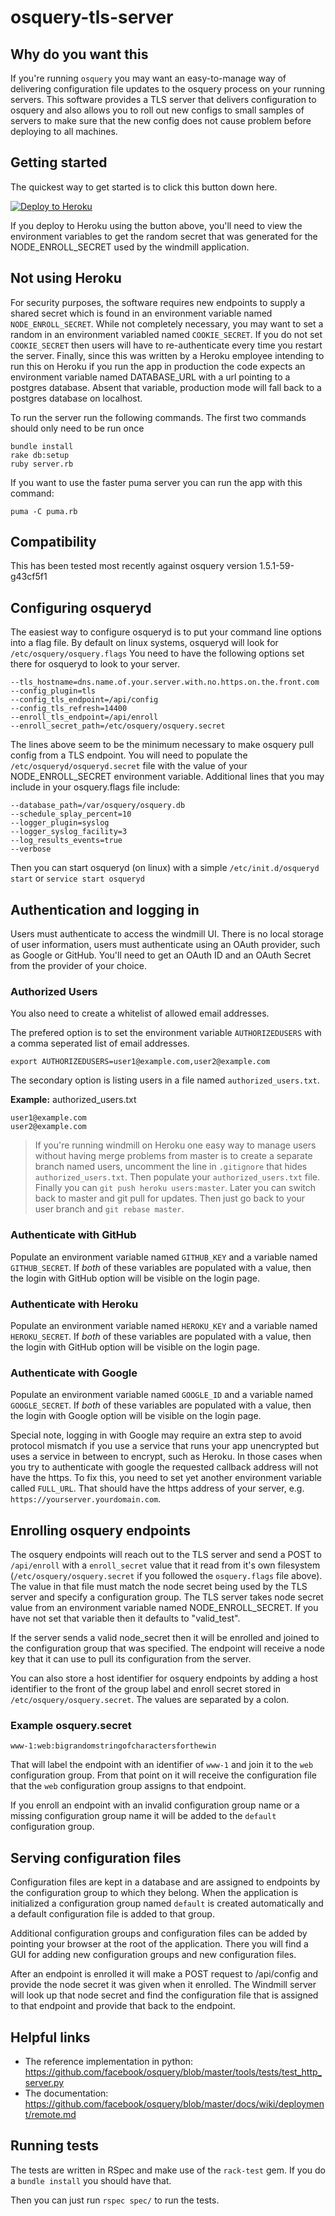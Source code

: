 # osquery-tls-server

## Why do you want this

If you're running `osquery` you may want an easy-to-manage way of delivering
configuration file updates to the osquery process on your running servers. This
software provides a TLS server that delivers configuration to osquery and also
allows you to roll out new configs to small samples of servers to make sure that
the new config does not cause problem before deploying to all machines.

## Getting started

The quickest way to get started is to click this button down here.

[![Deploy to Heroku](https://www.herokucdn.com/deploy/button.png)](https://heroku.com/deploy)

If you deploy to Heroku using the button above, you'll need to view the
environment variables to get the random secret that was generated for the NODE_ENROLL_SECRET
used by the windmill application.

## Not using Heroku

For security purposes, the software requires new endpoints to supply a shared
secret which is found in an environment variable named `NODE_ENROLL_SECRET`.
While  not completely necessary, you may want to set a random in an environment
variabled  named `COOKIE_SECRET`. If you do not set `COOKIE_SECRET` then users
will have to  re-authenticate every time you restart the server. Finally, since
this was written by a Heroku employee intending to run this on Heroku if you run
the app in production the code expects an environment variable named
DATABASE_URL with a url pointing to a postgres database. Absent that variable,
production mode will fall back to a postgres database on localhost.

To run the server run the following commands. The first two commands should only
need to be run once

```
bundle install
rake db:setup
ruby server.rb
```

If you want to use the faster puma server you can run the app with this command:

```
puma -C puma.rb
```

## Compatibility

This has been tested most recently against osquery version 1.5.1-59-g43cf5f1

## Configuring osqueryd

The easiest way to configure osqueryd is to put your command line options
into a flag file. By default on linux systems, osqueryd will look for
`/etc/osquery/osquery.flags` You need to have the following options set there
for osqueryd to look to your server.

```
--tls_hostname=dns.name.of.your.server.with.no.https.on.the.front.com
--config_plugin=tls
--config_tls_endpoint=/api/config
--config_tls_refresh=14400
--enroll_tls_endpoint=/api/enroll
--enroll_secret_path=/etc/osquery/osquery.secret
```

The lines above seem to be the minimum necessary to make osquery pull config
from a TLS endpoint. You will need to populate the `/etc/osqueryd/osqueryd.secret`
file with the value of your NODE_ENROLL_SECRET environment variable. Additional
lines that you may include in your osquery.flags file include:

```
--database_path=/var/osquery/osquery.db
--schedule_splay_percent=10
--logger_plugin=syslog
--logger_syslog_facility=3
--log_results_events=true
--verbose
```

Then you can start osqueryd (on linux) with a simple `/etc/init.d/osqueryd start`
or `service start osqueryd`

## Authentication and logging in
Users must authenticate to access the windmill UI. There is no local storage of
user information, users must authenticate using an OAuth provider, such as
Google or GitHub. You'll need to get an OAuth ID and an OAuth Secret from the
provider of your choice.

### Authorized Users

You also need to create a whitelist of allowed email addresses.

The prefered option is to set the environment variable `AUTHORIZEDUSERS` with a
comma seperated list of email addresses.

`export AUTHORIZEDUSERS=user1@example.com,user2@example.com`

The secondary option is listing users in a file named `authorized_users.txt`.

__Example:__ authorized\_users.txt

```
user1@example.com
user2@example.com
```
> If you're running windmill on Heroku one easy way to manage users without having
merge problems from master is to create a separate branch named users, uncomment
the line in `.gitignore` that hides `authorized_users.txt`.  Then populate your
`authorized_users.txt` file. Finally you can `git push heroku users:master`.
Later you can switch back to master and git pull for updates. Then just go back
to your user branch and `git rebase master`.

### Authenticate with GitHub

Populate an environment variable named `GITHUB_KEY` and a variable named
`GITHUB_SECRET`. If *both*  of these variables are populated with a value, then
the login with GitHub option  will be visible on the login page.

### Authenticate with Heroku

Populate an environment variable named `HEROKU_KEY` and a variable named
`HEROKU_SECRET`. If *both*  of these variables are populated with a value, then
the login with GitHub option  will be visible on the login page.

### Authenticate with Google

Populate an environment variable named `GOOGLE_ID` and a variable named
`GOOGLE_SECRET`. If *both*  of these variables are populated with a value, then
the login with Google option  will be visible on the login page.

Special note, logging in with Google may require an extra step to avoid protocol mismatch if you use a service
that runs your app unencrypted but uses a service in between to encrypt, such as
Heroku. In those cases when you try to authenticate with google the requested
callback address will not have the https. To fix this, you need to set yet
another environment variable called `FULL_URL`. That should have the https address
of your server, e.g. `https://yourserver.yourdomain.com`.

## Enrolling osquery endpoints
The osquery endpoints will reach out to the TLS server and send a POST to `/api/enroll`
with a `enroll_secret` value that it read from it's own filesystem (`/etc/osquery/osquery.secret`
if you followed the `osquery.flags` file above). The value in that file must match
the node secret being used by the TLS server and specify a configuration group. The TLS server takes node secret value from an
environment variable named NODE_ENROLL_SECRET. If you have not set that variable
then it defaults to "valid_test".

If the server sends a valid node_secret then it will be enrolled and joined to the configuration
group that was specified. The endpoint will receive a node key that it
can use to pull its configuration from the server.

You can also store a host identifier for osquery endpoints by adding
a host identifier to the front of the group label and enroll secret stored in `/etc/osquery/osquery.secret`.
The values are separated by a colon.

### Example osquery.secret

`www-1:web:bigrandomstringofcharactersforthewin`

That will label the endpoint with an identifier of `www-1` and join it to the `web`
configuration group. From that point on it will receive the configuration file that
the `web` configuration group assigns to that endpoint.

If you enroll an endpoint with an invalid configuration group name or a missing
configuration group name it will be added to the `default` configuration group.

## Serving configuration files
Configuration files are kept in a database and are assigned to endpoints by the
configuration group to which they belong. When the application is initialized a
configuration group named `default` is created automatically and a default configuration
file is added to that group.

Additional configuration groups and configuration files can be added by pointing
your browser at the root of the application. There you will find a GUI for adding
new configuration groups and new configuration files.

After an endpoint is enrolled it will make a POST request to /api/config and provide
the node secret it was given when it enrolled. The Windmill server will look up that
node secret and find the configuration file that is assigned to that endpoint and
provide that back to the endpoint.

## Helpful links

* The reference implementation in python: https://github.com/facebook/osquery/blob/master/tools/tests/test_http_server.py
* The documentation: https://github.com/facebook/osquery/blob/master/docs/wiki/deployment/remote.md

## Running tests

The tests are written in RSpec and make use of the `rack-test` gem. If you do a
`bundle install` you should have that.

Then you can just run `rspec spec/` to run
the tests.
